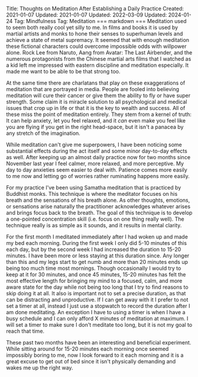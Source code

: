 Title: Thoughts on Meditation After Establishing a Daily Practice
Created: 2021-01-07
Updated: 2021-01-07
Updated: 2022-03-09
Updated: 2024-01-24
Tag: Mindfulness
Tag: Meditation
=== markdown ===
Meditation used to seem both really cool yet silly to me. In films and books
it is used by martial artists and monks to hone their senses to superhuman
levels and achieve a state of metal supremacy. It seemed that with enough
meditation these fictional characters could overcome impossible odds with
willpower alone. Rock Lee from Naruto, Aang from Avatar: The Last Airbender,
and the numerous protagonists from the Chinese martial arts films that I
watched as a kid left me impressed with eastern discipline and meditation
especially. It made me want to be able to be that strong too.

At the same time there are charlatans that play on these exaggerations of
meditation that are portrayed in media. People are fooled into believing
meditation will cure their cancer or give them the ability to fly or have super
strength. Some claim it is miracle solution to all psychological and medical
issues that crop up in life or that it is the key to wealth and success.  All
of these miss the point of meditation entirely. They stem from a kernel of
truth: It can help anxiety, let you feel relaxed, and it _can_ even make you
feel like you are flying if you get in the right head-space, but it isn't a
panacea by any stretch of the imagination.

While meditation can't give me superpowers, I have been noticing some
substantial effects during the act itself and some minor day-to-day effects as
well. After keeping up an almost daily practice now for two months since
November last year I feel calmer, more relaxed, and more perceptive. My day to
day anxieties seem easier to deal with. Patience comes more easily to me now
and letting go of worries rather ruminating happens more easily.

For my practice I've been using Samatha meditation that is practiced by
Buddhist monks. This technique is where the meditator focuses on his breath and
the sensations of his breath alone. As other thoughts, emotions, or sensations
arise naturally the practitioner acknowledges whatever arises and brings focus
back to the breath. The goal of this technique is to develop a one-pointed
concentration skill (i.e. focus on one thing really well). The technique really
is as simple as it sounds, and it results in mental clarity.

For the first month I meditated immediately after I had woken up and made my
bed each morning. During the first week I only did 5-10 minutes of this each
day, but by the second week I had increased the duration to 15-20 minutes. I
have been more or less staying at this duration since. Any longer than this and
my legs start to get numb and more than 20 minutes ends up being too much time
most mornings. Though occasionally I would try to keep at it for 30 minutes,
and once 45 minutes, 15-20 minutes has felt the most effective length for
bringing my mind to a focused, calm, and more aware state for the day while not
being too long that I try to find reasons to skip doing it at all. It also is
important not to set a precise duration, as that can be distracting and
unproductive. If I can get away with it I prefer to not set a timer at all,
instead I just use a stopwatch to record the duration after I am done
meditating. An exception I have to using a timer is when I have a busy schedule
and I can only afford X minutes of meditation at maximum. I will set a timer to
make sure I don't meditate too long, but it is not my goal to reach that time.

These past two months have been an interesting and beneficial experiment. While
sitting around for 15-20 minutes each morning once seemed impossibly boring to
me, now I look forward to it each morning and it is a great excuse to get out
of bed since it isn't physically demanding and wakes me up the right way.
